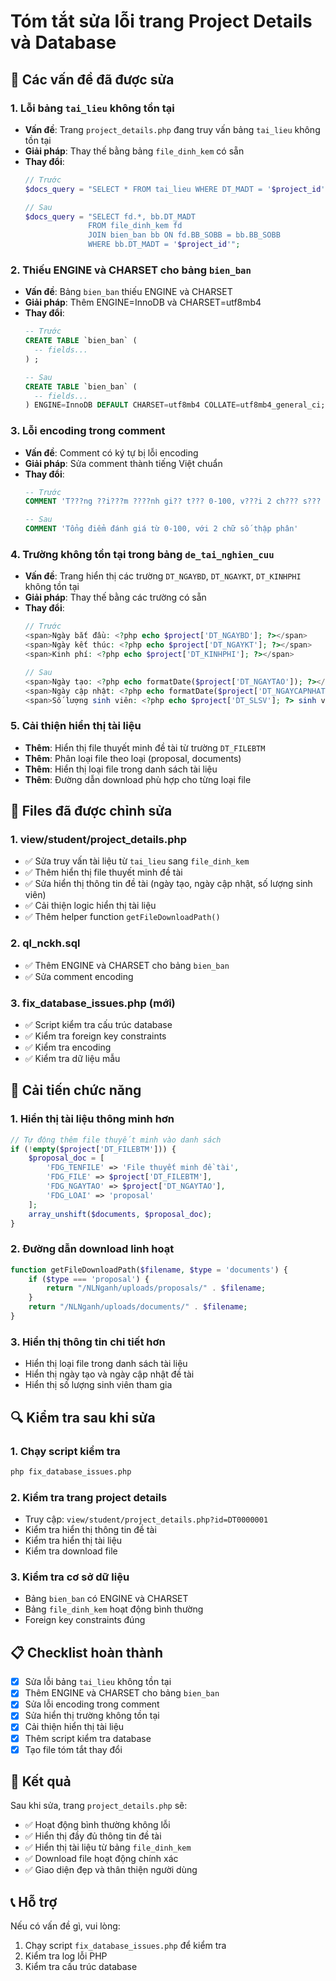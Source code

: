 # Tóm tắt sửa lỗi trang Project Details và Database

## 🔧 Các vấn đề đã được sửa

### 1. **Lỗi bảng `tai_lieu` không tồn tại**
- **Vấn đề**: Trang `project_details.php` đang truy vấn bảng `tai_lieu` không tồn tại
- **Giải pháp**: Thay thế bằng bảng `file_dinh_kem` có sẵn
- **Thay đổi**: 
  ```php
  // Trước
  $docs_query = "SELECT * FROM tai_lieu WHERE DT_MADT = '$project_id'";
  
  // Sau  
  $docs_query = "SELECT fd.*, bb.DT_MADT 
                FROM file_dinh_kem fd
                JOIN bien_ban bb ON fd.BB_SOBB = bb.BB_SOBB
                WHERE bb.DT_MADT = '$project_id'";
  ```

### 2. **Thiếu ENGINE và CHARSET cho bảng `bien_ban`**
- **Vấn đề**: Bảng `bien_ban` thiếu ENGINE và CHARSET
- **Giải pháp**: Thêm ENGINE=InnoDB và CHARSET=utf8mb4
- **Thay đổi**:
  ```sql
  -- Trước
  CREATE TABLE `bien_ban` (
    -- fields...
  ) ;
  
  -- Sau
  CREATE TABLE `bien_ban` (
    -- fields...
  ) ENGINE=InnoDB DEFAULT CHARSET=utf8mb4 COLLATE=utf8mb4_general_ci;
  ```

### 3. **Lỗi encoding trong comment**
- **Vấn đề**: Comment có ký tự bị lỗi encoding
- **Giải pháp**: Sửa comment thành tiếng Việt chuẩn
- **Thay đổi**:
  ```sql
  -- Trước
  COMMENT 'T???ng ??i???m ????nh gi?? t??? 0-100, v???i 2 ch??? s??? th???p ph??n'
  
  -- Sau
  COMMENT 'Tổng điểm đánh giá từ 0-100, với 2 chữ số thập phân'
  ```

### 4. **Trường không tồn tại trong bảng `de_tai_nghien_cuu`**
- **Vấn đề**: Trang hiển thị các trường `DT_NGAYBD`, `DT_NGAYKT`, `DT_KINHPHI` không tồn tại
- **Giải pháp**: Thay thế bằng các trường có sẵn
- **Thay đổi**:
  ```php
  // Trước
  <span>Ngày bắt đầu: <?php echo $project['DT_NGAYBD']; ?></span>
  <span>Ngày kết thúc: <?php echo $project['DT_NGAYKT']; ?></span>
  <span>Kinh phí: <?php echo $project['DT_KINHPHI']; ?></span>
  
  // Sau
  <span>Ngày tạo: <?php echo formatDate($project['DT_NGAYTAO']); ?></span>
  <span>Ngày cập nhật: <?php echo formatDate($project['DT_NGAYCAPNHAT']); ?></span>
  <span>Số lượng sinh viên: <?php echo $project['DT_SLSV']; ?> sinh viên</span>
  ```

### 5. **Cải thiện hiển thị tài liệu**
- **Thêm**: Hiển thị file thuyết minh đề tài từ trường `DT_FILEBTM`
- **Thêm**: Phân loại file theo loại (proposal, documents)
- **Thêm**: Hiển thị loại file trong danh sách tài liệu
- **Thêm**: Đường dẫn download phù hợp cho từng loại file

## 📁 Files đã được chỉnh sửa

### 1. **view/student/project_details.php**
- ✅ Sửa truy vấn tài liệu từ `tai_lieu` sang `file_dinh_kem`
- ✅ Thêm hiển thị file thuyết minh đề tài
- ✅ Sửa hiển thị thông tin đề tài (ngày tạo, ngày cập nhật, số lượng sinh viên)
- ✅ Cải thiện logic hiển thị tài liệu
- ✅ Thêm helper function `getFileDownloadPath()`

### 2. **ql_nckh.sql**
- ✅ Thêm ENGINE và CHARSET cho bảng `bien_ban`
- ✅ Sửa comment encoding

### 3. **fix_database_issues.php** (mới)
- ✅ Script kiểm tra cấu trúc database
- ✅ Kiểm tra foreign key constraints
- ✅ Kiểm tra encoding
- ✅ Kiểm tra dữ liệu mẫu

## 🎯 Cải tiến chức năng

### 1. **Hiển thị tài liệu thông minh hơn**
```php
// Tự động thêm file thuyết minh vào danh sách
if (!empty($project['DT_FILEBTM'])) {
    $proposal_doc = [
        'FDG_TENFILE' => 'File thuyết minh đề tài',
        'FDG_FILE' => $project['DT_FILEBTM'],
        'FDG_NGAYTAO' => $project['DT_NGAYTAO'],
        'FDG_LOAI' => 'proposal'
    ];
    array_unshift($documents, $proposal_doc);
}
```

### 2. **Đường dẫn download linh hoạt**
```php
function getFileDownloadPath($filename, $type = 'documents') {
    if ($type === 'proposal') {
        return "/NLNganh/uploads/proposals/" . $filename;
    }
    return "/NLNganh/uploads/documents/" . $filename;
}
```

### 3. **Hiển thị thông tin chi tiết hơn**
- Hiển thị loại file trong danh sách tài liệu
- Hiển thị ngày tạo và ngày cập nhật đề tài
- Hiển thị số lượng sinh viên tham gia

## 🔍 Kiểm tra sau khi sửa

### 1. **Chạy script kiểm tra**
```bash
php fix_database_issues.php
```

### 2. **Kiểm tra trang project details**
- Truy cập: `view/student/project_details.php?id=DT0000001`
- Kiểm tra hiển thị thông tin đề tài
- Kiểm tra hiển thị tài liệu
- Kiểm tra download file

### 3. **Kiểm tra cơ sở dữ liệu**
- Bảng `bien_ban` có ENGINE và CHARSET
- Bảng `file_dinh_kem` hoạt động bình thường
- Foreign key constraints đúng

## 📋 Checklist hoàn thành

- [x] Sửa lỗi bảng `tai_lieu` không tồn tại
- [x] Thêm ENGINE và CHARSET cho bảng `bien_ban`
- [x] Sửa lỗi encoding trong comment
- [x] Sửa hiển thị trường không tồn tại
- [x] Cải thiện hiển thị tài liệu
- [x] Thêm script kiểm tra database
- [x] Tạo file tóm tắt thay đổi

## 🚀 Kết quả

Sau khi sửa, trang `project_details.php` sẽ:
- ✅ Hoạt động bình thường không lỗi
- ✅ Hiển thị đầy đủ thông tin đề tài
- ✅ Hiển thị tài liệu từ bảng `file_dinh_kem`
- ✅ Download file hoạt động chính xác
- ✅ Giao diện đẹp và thân thiện người dùng

## 📞 Hỗ trợ

Nếu có vấn đề gì, vui lòng:
1. Chạy script `fix_database_issues.php` để kiểm tra
2. Kiểm tra log lỗi PHP
3. Kiểm tra cấu trúc database












